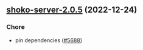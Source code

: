 

## [shoko-server-2.0.5](https://github.com/truecharts/charts/compare/shoko-server-2.0.4...shoko-server-2.0.5) (2022-12-24)

### Chore

- pin dependencies ([#5688](https://github.com/truecharts/charts/issues/5688))
  
  